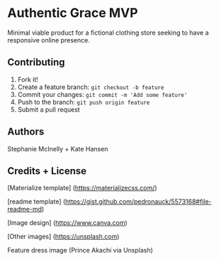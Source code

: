 # Authentic Grace MVP

Minimal viable product for a fictional clothing store seeking to have a responsive online presence.

## Contributing

1. Fork it!
2. Create a feature branch: `git checkout -b feature`
3. Commit your changes: `git commit -m 'Add some feature'`
4. Push to the branch: `git push origin feature`
5. Submit a pull request 

## Authors

Stephanie McInelly + Kate Hansen

## Credits + License

[Materialize template] (https://materializecss.com/)

[readme template] (https://gist.github.com/pedronauck/5573168#file-readme-md)

[Image design] (https://www.canva.com)

[Other images] (https://unsplash.com)

Feature dress image (Prince Akachi via Unsplash)
